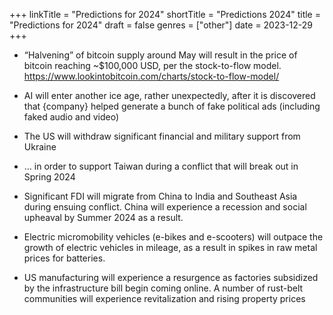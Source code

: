 +++
linkTitle = "Predictions for 2024"
shortTitle = "Predictions 2024"
title = "Predictions for 2024"
draft = false
genres = ["other"]
date = 2023-12-29
+++

- “Halvening” of bitcoin supply around May will result in the price of bitcoin reaching ~$100,000 USD, per the stock-to-flow model. https://www.lookintobitcoin.com/charts/stock-to-flow-model/

- AI will enter another ice age, rather unexpectedly, after it is discovered that {company} helped generate a bunch of fake political ads (including faked audio and video)

- The US will withdraw significant financial and military support from Ukraine

- … in order to support Taiwan during a conflict that will break out in Spring 2024

- Significant FDI will migrate from China to India and Southeast Asia during ensuing conflict. China will experience a recession and social upheaval by Summer 2024 as a result.

- Electric micromobility vehicles (e-bikes and e-scooters) will outpace the growth of electric vehicles in mileage, as a result in spikes in raw metal prices for batteries.  

- US manufacturing will experience a resurgence as factories subsidized by the infrastructure bill begin coming online. A number of rust-belt communities will experience revitalization and rising property prices
